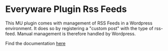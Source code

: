 # Everyware Plugin Rss Feeds

This MU plugin comes with management of RSS Feeds in a Wordpress environment. It does so by registering a &quot;custom post&quot; with the type of rss-feed. Manual management is therefore handled by Wordpress.

Find the documentation [here](https://docs.navigaglobal.com/everyware/mu-plugins/everyware-plugin-rss-feeds)
